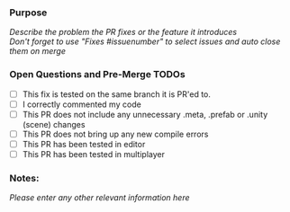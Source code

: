 ### Purpose
_Describe the problem the PR fixes or the feature it introduces_<br>
_Don't forget to use "Fixes #issuenumber" to select issues and auto close them on merge_

### Open Questions and Pre-Merge TODOs

- [ ]  This fix is tested on the same branch it is PR'ed to.
- [ ]  I correctly commented my code
- [ ]  This PR does not include any unnecessary .meta, .prefab or .unity (scene) changes
- [ ]  This PR does not bring up any new compile errors
- [ ]  This PR has been tested in editor
- [ ]  This PR has been tested in multiplayer

### Notes:
_Please enter any other relevant information here_

